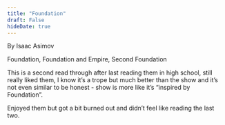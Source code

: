 ```yaml
---
title: "Foundation"
draft: False
hideDate: true
---
```

By Isaac Asimov

Foundation, Foundation and Empire, Second Foundation

This is a second read through after last reading them in high school, still really liked them, I know it’s a trope but much better than the show and it’s not even similar to be honest - show is more like it’s “inspired by Foundation”. 

Enjoyed them but got a bit burned out and didn’t feel like reading the last two. 